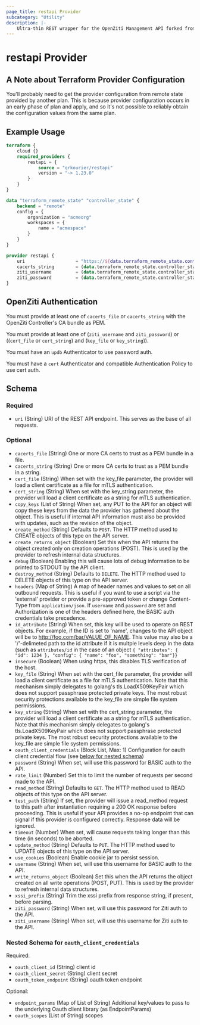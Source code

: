 ```yaml
---
page_title: restapi Provider
subcategory: "Utility"
description: |-
    Ultra-thin REST wrapper for the OpenZiti Management API forked from Mastercard/restapi
---
```


# restapi Provider

## A Note about Terraform Provider Configuration

You'll probably need to get the provider configuration from remote state provided by another plan. This is because provider configuration occurs in an early phase of plan and apply, and so it's not possible to reliably obtain the configuration values from the same plan.

## Example Usage

```terraform
terraform {
    cloud {}
    required_providers {
        restapi = {
            source = "qrkourier/restapi"
            version = "~> 1.23.0"
        }
    }
}

data "terraform_remote_state" "controller_state" {
    backend = "remote"
    config = {
        organization = "acmeorg"
        workspaces = {
            name = "acmespace"
        }
    }
}

provider restapi {
    uri                   = "https://${data.terraform_remote_state.controller_state.outputs.ziti_controller_mgmt_external_host}:443/edge/management/v1"
    cacerts_string        = (data.terraform_remote_state.controller_state.outputs.ctrl_plane_cas).data["ctrl-plane-cas.crt"]
    ziti_username         = (data.terraform_remote_state.controller_state.outputs.ziti_admin_password).data["admin-user"]
    ziti_password         = (data.terraform_remote_state.controller_state.outputs.ziti_admin_password).data["admin-password"]
}
```

## OpenZiti Authentication

You must provide at least one of `cacerts_file` or `cacerts_string` with the OpenZiti Controller's CA bundle as PEM.

You must provide at least one of (`ziti_username` and `ziti_password`) or ((`cert_file` or `cert_string`) and (`key_file` or `key_string`)).

You must have an `updb` Authenticator to use password auth.

You must have a `cert` Authenticator and compatible Authentication Policy to use cert auth.

<!-- schema generated by tfplugindocs -->
## Schema

### Required

- `uri` (String) URI of the REST API endpoint. This serves as the base of all requests.

### Optional

- `cacerts_file` (String) One or more CA certs to trust as a PEM bundle in a file.
- `cacerts_string` (String) One or more CA certs to trust as a PEM bundle in a string.
- `cert_file` (String) When set with the key_file parameter, the provider will load a client certificate as a file for mTLS authentication.
- `cert_string` (String) When set with the key_string parameter, the provider will load a client certificate as a string for mTLS authentication.
- `copy_keys` (List of String) When set, any PUT to the API for an object will copy these keys from the data the provider has gathered about the object. This is useful if internal API information must also be provided with updates, such as the revision of the object.
- `create_method` (String) Defaults to `POST`. The HTTP method used to CREATE objects of this type on the API server.
- `create_returns_object` (Boolean) Set this when the API returns the object created only on creation operations (POST). This is used by the provider to refresh internal data structures.
- `debug` (Boolean) Enabling this will cause lots of debug information to be printed to STDOUT by the API client.
- `destroy_method` (String) Defaults to `DELETE`. The HTTP method used to DELETE objects of this type on the API server.
- `headers` (Map of String) A map of header names and values to set on all outbound requests. This is useful if you want to use a script via the 'external' provider or provide a pre-approved token or change Content-Type from `application/json`. If `username` and `password` are set and Authorization is one of the headers defined here, the BASIC auth credentials take precedence.
- `id_attribute` (String) When set, this key will be used to operate on REST objects. For example, if the ID is set to 'name', changes to the API object will be to http://foo.com/bar/VALUE_OF_NAME. This value may also be a '/'-delimeted path to the id attribute if it is multple levels deep in the data (such as `attributes/id` in the case of an object `{ "attributes": { "id": 1234 }, "config": { "name": "foo", "something": "bar"}}`
- `insecure` (Boolean) When using https, this disables TLS verification of the host.
- `key_file` (String) When set with the cert_file parameter, the provider will load a client certificate as a file for mTLS authentication. Note that this mechanism simply delegates to golang's tls.LoadX509KeyPair which does not support passphrase protected private keys. The most robust security protections available to the key_file are simple file system permissions.
- `key_string` (String) When set with the cert_string parameter, the provider will load a client certificate as a string for mTLS authentication. Note that this mechanism simply delegates to golang's tls.LoadX509KeyPair which does not support passphrase protected private keys. The most robust security protections available to the key_file are simple file system permissions.
- `oauth_client_credentials` (Block List, Max: 1) Configuration for oauth client credential flow (see [below for nested schema](#nestedblock--oauth_client_credentials))
- `password` (String) When set, will use this password for BASIC auth to the API.
- `rate_limit` (Number) Set this to limit the number of requests per second made to the API.
- `read_method` (String) Defaults to `GET`. The HTTP method used to READ objects of this type on the API server.
- `test_path` (String) If set, the provider will issue a read_method request to this path after instantiation requiring a 200 OK response before proceeding. This is useful if your API provides a no-op endpoint that can signal if this provider is configured correctly. Response data will be ignored.
- `timeout` (Number) When set, will cause requests taking longer than this time (in seconds) to be aborted.
- `update_method` (String) Defaults to `PUT`. The HTTP method used to UPDATE objects of this type on the API server.
- `use_cookies` (Boolean) Enable cookie jar to persist session.
- `username` (String) When set, will use this username for BASIC auth to the API.
- `write_returns_object` (Boolean) Set this when the API returns the object created on all write operations (POST, PUT). This is used by the provider to refresh internal data structures.
- `xssi_prefix` (String) Trim the xssi prefix from response string, if present, before parsing.
- `ziti_password` (String) When set, will use this password for Ziti auth to the API.
- `ziti_username` (String) When set, will use this username for Ziti auth to the API.

<a id="nestedblock--oauth_client_credentials"></a>
### Nested Schema for `oauth_client_credentials`

Required:

- `oauth_client_id` (String) client id
- `oauth_client_secret` (String) client secret
- `oauth_token_endpoint` (String) oauth token endpoint

Optional:

- `endpoint_params` (Map of List of String) Additional key/values to pass to the underlying Oauth client library (as EndpointParams)
- `oauth_scopes` (List of String) scopes
